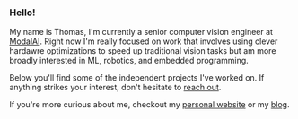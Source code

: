 ### Hello!

My name is Thomas, I'm currently a senior computer vision engineer at <a href="https://www.modalai.com">ModalAI</a>. Right now I'm really focused on work that involves using clever hardawre optimizations to speed up traditional vision tasks but am more broadly interested in ML, robotics, and embedded programming. 

Below you'll find some of the independent projects I've worked on. If anything strikes your interest, don't hesitate to [reach out](mailto:tjpatton1@gmail.com).

If you're more curious about me, checkout my [personal website](thomaspttn.github.io) or my [blog](thomaspatton.substack.com).

